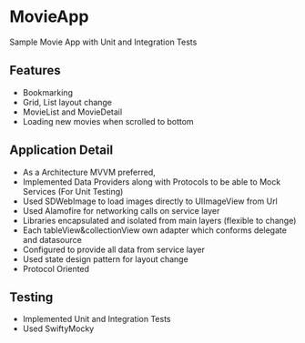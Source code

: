 # MovieApp
Sample Movie App with Unit and Integration Tests

## Features
- Bookmarking
- Grid, List layout change
- MovieList and MovieDetail 
- Loading new movies when scrolled to bottom 

## Application Detail
- As a Architecture MVVM preferred,
- Implemented Data Providers along with Protocols to be able to Mock Services (For Unit Testing)
- Used SDWebImage to load images directly to UIImageView from Url
- Used Alamofire for networking calls on service layer
- Libraries encapsulated and isolated from main layers (flexible to change)
- Each tableView&collectionView own adapter which conforms delegate and datasource
- Configured to provide all data from service layer 
- Used state design pattern for layout change
- Protocol Oriented

## Testing 
- Implemented Unit and Integration Tests 
- Used SwiftyMocky
